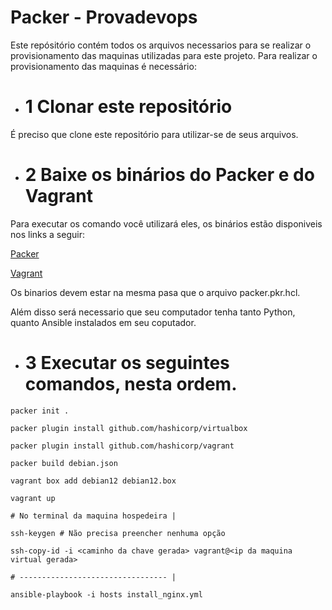 # Packer - Provadevops

Este repósitório contém todos os arquivos necessarios para se realizar o provisionamento das maquinas utilizadas para este projeto.
Para realizar o provisionamento das maquinas é necessário:

- # 1 Clonar este repositório
É preciso que clone este repositório para utilizar-se de seus arquivos.

- # 2 Baixe os binários do Packer e do Vagrant
Para executar os comando você utilizará eles, os binários estão disponiveis nos links a seguir:

[Packer](https://developer.hashicorp.com/packer/install)

[Vagrant](https://developer.hashicorp.com/vagrant/install)

Os binarios devem estar na mesma pasa que o arquivo packer.pkr.hcl.

Além disso será necessario que seu computador tenha tanto Python, quanto Ansible instalados em seu coputador.

- # 3 Executar os seguintes comandos, nesta ordem.
~~~
packer init .

packer plugin install github.com/hashicorp/virtualbox

packer plugin install github.com/hashicorp/vagrant

packer build debian.json

vagrant box add debian12 debian12.box

vagrant up

# No terminal da maquina hospedeira |

ssh-keygen # Não precisa preencher nenhuma opção

ssh-copy-id -i <caminho da chave gerada> vagrant@<ip da maquina virtual gerada>

# --------------------------------- |

ansible-playbook -i hosts install_nginx.yml

~~~